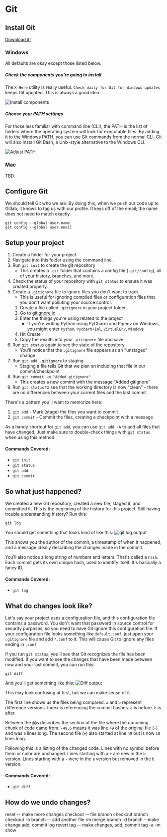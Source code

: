 # Git

## Install Git
[Download it!](https://git-scm.com/downloads)

### Windows
All defaults are okay except those listed below.
##### Check the components you're going to install
The `X Here` utility is really useful.
`Check daily for Git for Windows updates` keeps Git updated. This is always a good idea.

![Install components](images/install_components.png)

##### Choose your PATH settings
For those less familiar with command line (CLI), the PATH is the list of folders where the operating system will look for executable files. By adding it to the Windows PATH, you can use Git commands from the normal CLI.
Git will also install Git Bash, a Unix-style alternative to the Windows CLI.

![Adjust PATH](images/adjusting_path.png)

### Mac
TBD

## Configure Git
We should tell Git who we are. By doing this, when we push our code up to Gitlab, it knows to tag us with our profile. It keys off of the email; the name does not need to match exactly.
```
git config --global user.name
git config --global user.email
```

## Setup your project
1. Create a folder for your project.
2. Navigate into this folder using the command line.
3. Run `git init` to create the git repository
    * This creates a `.git` folder that contains a config file (`.git/config`), all of your history, branches, and more.
4. Check the status of your repository with `git status` to ensure it was created properly.
5. Create a `.gitignore` file to ignore files you don't want to track
    * This is useful for ignoring compiled files or configuration files that you don't want polluting your source control.
    1. Create a file called `.gitignore` in your project folder
    2. Go to [gitignore.io](https://www.gitignore.io/)
    3. Enter the things you're using related to the project
        - If you're writing Python using PyCharm and Pipenv on Windows, you might enter `Python`, `Pycharm+iml`, `VirtualEnv`, `Windows`
    4. Hit Create
    5. Copy the results into your `.gitignore` file and save
6. Run `git status` again to see the state of the repository
    * You'll notice that the `.gitignore` file appears as an "unstaged" change
7. Run `git add .gitignore` to staging
    * Staging a file tells Git that we plan on including that file in our commit/checkpoint
8. Run `git commit -m "Added gitignore"`
    * This creates a new commit with the message "Added gitignore"
9. Run `git status` to see that the working directory is now "clean" - there are no differences between your current files and the last commit

There's a pattern you'll want to memorize here:
1. `git add` - Mark (stage) the files you want to commit
2. `git commit` - Commit the files, creating a checkpoint with a message

As a handy shortcut for `git add`, you can use `git add -A` to add all files that have changed. Just make sure to double-check things with `git status` when using this method.

#### Commands Covered:
* `git init`
* `git status`
* `git add`
* `git commit`

## So what just happened?
We created a new Git repository, created a new file, staged it, and committed it. This is the beginning of the history for this project. Still having trouble understanding history? Run this:
```
git log
```
You should get something that looks kind of like this:
![git log output](images/git_log_output.png)

This shows you the author of the commit, a timestamp of when it happened, and a message ideally describing the changes made in the commit.

You'll also notice a long string of numbers and letters. That's called a `hash`. Each commit gets its own unique hash, used to identify itself. It's basically a fancy ID.
#### Commands Covered:
* `git log`

## What do changes look like?
Let's say your project uses a configuration file, and this configuration file contains a password. You don't want that password in source control for security purposes, so you need to have Git ignore this configuration file. If your configuration file looks something like `default.conf`, just open your `.gitignore` file and add `*.conf` to it. This will cause Git to ignore any files ending in `.conf`.

If you run `git status`, you'll see that Git recognizes the file has been modified. If you want to see the changes that have been made between now and your last commit, you can run this:
```
git diff
```

And you'll get something like this:
![Diff output](images/diff_output.png)

This may look confusing at first, but we can make sense of it.

The first line shows us the files being compared. `a` and `b` represent difference versions. Index is referencing the commit hashes. `a` is before. `b` is after.

Between the `@@`s describes the section of the file where the upcoming chunk of code came from. `-49,6` means it was line `49` of the original file (`-`) and was `6` lines long. The second file (`+`) also started at line `49` but is now `18` lines long.

Following this is a listing of the changed code. Lines with no symbol before them or color are unchanged. Lines starting with a `+` are new in the `b` version. Lines starting with a `-` were in the `a` version but removed in the `b` version.

#### Commands Covered:
* `git diff`

## How do we undo changes?


reset
-- make more changes
checkout -- file
branch
checkout branch
checkout -b branch
-- add another file
rm
merge
branch -d branch
--make change
add, commit
log
revert
tag <version>
-- make changes, add, commit
tag -a <version> -m <message>
show <tag>
